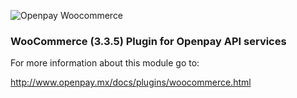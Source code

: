 ![Openpay Woocommerce](http://www.openpay.mx/img/github/woo-commerce.jpg)

### WooCommerce (3.3.5) Plugin for Openpay API services 
For more information about this module go to: 

http://www.openpay.mx/docs/plugins/woocommerce.html